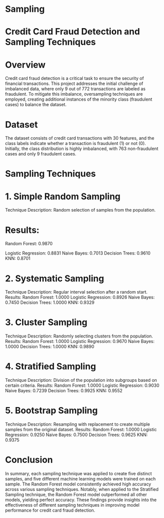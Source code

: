 # Sampling

# Credit Card Fraud Detection and Sampling Techniques
# Overview
Credit card fraud detection is a critical task to ensure the security of financial transactions. This project addresses the initial challenge of imbalanced data, where only 9 out of 772 transactions are labeled as fraudulent. To mitigate this imbalance, oversampling techniques are employed, creating additional instances of the minority class (fraudulent cases) to balance the dataset.

# Dataset
The dataset consists of credit card transactions with 30 features, and the class labels indicate whether a transaction is fraudulent (1) or not (0). Initially, the class distribution is highly imbalanced, with 763 non-fraudulent cases and only 9 fraudulent cases.

# Sampling Techniques
# 1. Simple Random Sampling
Technique Description: Random selection of samples from the population.
# Results:
Random Forest: 0.9870

Logistic Regression: 0.8831
Naive Bayes: 0.7013
Decision Trees: 0.9610
KNN: 0.8701
# 2. Systematic Sampling
Technique Description: Regular interval selection after a random start.
Results:
Random Forest: 1.0000
Logistic Regression: 0.8926
Naive Bayes: 0.7450
Decision Trees: 1.0000
KNN: 0.9329
# 3. Cluster Sampling
Technique Description: Randomly selecting clusters from the population.
Results:
Random Forest: 1.0000
Logistic Regression: 0.9670
Naive Bayes: 1.0000
Decision Trees: 1.0000
KNN: 0.9890
# 4. Stratified Sampling
Technique Description: Division of the population into subgroups based on certain criteria.
Results:
Random Forest: 1.0000
Logistic Regression: 0.9030
Naive Bayes: 0.7239
Decision Trees: 0.9925
KNN: 0.9552
# 5. Bootstrap Sampling
Technique Description: Resampling with replacement to create multiple samples from the original dataset.
Results:
Random Forest: 1.0000
Logistic Regression: 0.9250
Naive Bayes: 0.7500
Decision Trees: 0.9625
KNN: 0.9375
# Conclusion
In summary, each sampling technique was applied to create five distinct samples, and five different machine learning models were trained on each sample. The Random Forest model consistently achieved high accuracy across various sampling techniques. Notably, when applied to the Stratified Sampling technique, the Random Forest model outperformed all other models, yielding perfect accuracy. These findings provide insights into the effectiveness of different sampling techniques in improving model performance for credit card fraud detection.
